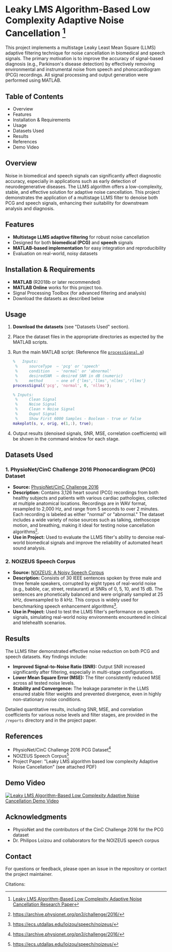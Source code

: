 # Leaky LMS Algorithm-Based Low Complexity Adaptive Noise Cancellation [^1]

This project implements a multistage Leaky Least Mean Square (LLMS) adaptive filtering technique for noise cancellation in biomedical and speech signals. The primary motivation is to improve the accuracy of signal-based diagnosis (e.g., Parkinson's disease detection) by effectively removing environmental and instrumental noise from speech and phonocardiogram (PCG) recordings. All signal processing and output generation were performed using MATLAB.

## Table of Contents

- Overview
- Features
- Installation & Requirements
- Usage
- Datasets Used
- Results
- References
- Demo Video

## Overview

Noise in biomedical and speech signals can significantly affect diagnostic accuracy, especially in applications such as early detection of neurodegenerative diseases. The LLMS algorithm offers a low-complexity, stable, and effective solution for adaptive noise cancellation. This project demonstrates the application of a multistage LLMS filter to denoise both PCG and speech signals, enhancing their suitability for downstream analysis and diagnosis.

## Features

- **Multistage LLMS adaptive filtering** for robust noise cancellation
- Designed for both **biomedical (PCG)** and **speech** signals
- **MATLAB-based implementation** for easy integration and reproducibility
- Evaluation on real-world, noisy datasets

## Installation & Requirements

- **MATLAB** (R2018b or later recommended)
- **MATLAB Online** works for this project too.
- Signal Processing Toolbox (for advanced filtering and analysis)
- Download the datasets as described below

## Usage

1. **Download the datasets** (see "Datasets Used" section).
2. Place the dataset files in the appropriate directories as expected by the MATLAB scripts.
3. Run the main MATLAB script: (Reference file [`processSignal.m`](./matlab/processSignal.m))

   ```matlab
   %   Inputs:
    %     sourceType  – 'pcg' or 'speech'
    %     condition   – 'normal' or 'abnormal'
    %     desiredSNR  – desired SNR in dB (numeric)
    %     method      – one of {'lms','llms','nllms','rllms'}
   processSignal('pcg', 'normal', 0, 'nllms');

   % Inputs:
    %     Clean Signal
    %     Noise Signal
    %     Clean + Noise Signal
    %     Ouput Signal
    %     Show First 6000 Samples - Boolean - true or false 
   makeplot(s, v, orig, e(1,:), true);
   ```

4. Output results (denoised signals, SNR, MSE, correlation coefficients) will be shown in the command window for each stage.

## Datasets Used

### 1. PhysioNet/CinC Challenge 2016 Phonocardiogram (PCG) Dataset

- **Source:** [PhysioNet/CinC Challenge 2016](https://archive.physionet.org/pn3/challenge/2016/)
- **Description:** Contains 3,126 heart sound (PCG) recordings from both healthy subjects and patients with various cardiac pathologies, collected at multiple anatomical locations. Recordings are in WAV format, resampled to 2,000 Hz, and range from 5 seconds to over 2 minutes. Each recording is labeled as either "normal" or "abnormal." The dataset includes a wide variety of noise sources such as talking, stethoscope motion, and breathing, making it ideal for testing noise cancellation algorithms[^2].
- **Use in Project:** Used to evaluate the LLMS filter's ability to denoise real-world biomedical signals and improve the reliability of automated heart sound analysis.

### 2. NOIZEUS Speech Corpus

- **Source:** [NOIZEUS: A Noisy Speech Corpus](https://ecs.utdallas.edu/loizou/speech/noizeus/)
- **Description:** Consists of 30 IEEE sentences spoken by three male and three female speakers, corrupted by eight types of real-world noise (e.g., babble, car, street, restaurant) at SNRs of 0, 5, 10, and 15 dB. The sentences are phonetically balanced and were originally sampled at 25 kHz, downsampled to 8 kHz. This corpus is widely used for benchmarking speech enhancement algorithms[^3].
- **Use in Project:** Used to test the LLMS filter's performance on speech signals, simulating real-world noisy environments encountered in clinical and telehealth scenarios.

## Results

The LLMS filter demonstrated effective noise reduction on both PCG and speech datasets. Key findings include:

- **Improved Signal-to-Noise Ratio (SNR):** Output SNR increased significantly after filtering, especially in multi-stage configurations.
- **Lower Mean Square Error (MSE):** The filter consistently reduced MSE across all tested noise levels.
- **Stability and Convergence:** The leakage parameter in the LLMS ensured stable filter weights and prevented divergence, even in highly non-stationary noise conditions.

Detailed quantitative results, including SNR, MSE, and correlation coefficients for various noise levels and filter stages, are provided in the `/reports` directory and in the project paper.

## References

- PhysioNet/CinC Challenge 2016 PCG Dataset[^2]
- NOIZEUS Speech Corpus[^3]
- Project Paper: "Leaky LMS algorithm based low complexity Adaptive Noise Cancellation" (see attached PDF)

## Demo Video

[![Leaky LMS Algorithm-Based Low Complexity Adaptive Noise Cancellation Demo Video](https://img.youtube.com/vi/-UfivdQKU6s/0.jpg)](https://www.youtube.com/watch?v=-UfivdQKU6s)

## Acknowledgments

- PhysioNet and the contributors of the CinC Challenge 2016 for the PCG dataset
- Dr. Philipos Loizou and collaborators for the NOIZEUS speech corpus

## Contact

For questions or feedback, please open an issue in the repository or contact the project maintainer.

Citations:

[^1]: [Leaky LMS Algorithm-Based Low Complexity Adaptive Noise Cancellation Research Paper](./Leaky%20LMS%20algorithm%20based%20low%20complexity%20adaptive%20noise%20cancellation.pdf)
[^2]: https://archive.physionet.org/pn3/challenge/2016/
[^3]: https://ecs.utdallas.edu/loizou/speech/noizeus/
